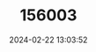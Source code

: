 ---
title: "156003"
category: "Physella gyrina"
draft: false
date: 2024-02-22 13:03:52
languages:
  English: ["Tadpole Physa"]
---
